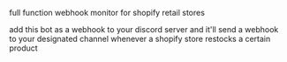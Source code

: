 full function webhook monitor for shopify retail stores

add this bot as a webhook to your discord server and it'll send a webhook to your designated channel whenever a shopify store restocks a certain product
